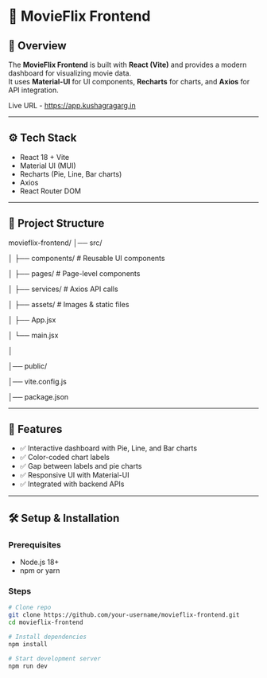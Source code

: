 # 🎥 MovieFlix Frontend

## 🚀 Overview
The **MovieFlix Frontend** is built with **React (Vite)** and provides a modern dashboard for visualizing movie data.  
It uses **Material-UI** for UI components, **Recharts** for charts, and **Axios** for API integration.

Live URL - https://app.kushagragarg.in

---

## ⚙️ Tech Stack
- React 18 + Vite
- Material UI (MUI)
- Recharts (Pie, Line, Bar charts)
- Axios
- React Router DOM

---

## 📂 Project Structure
movieflix-frontend/
│── src/

│ ├── components/ # Reusable UI components

│ ├── pages/ # Page-level components

│ ├── services/ # Axios API calls

│ ├── assets/ # Images & static files

│ ├── App.jsx

│ └── main.jsx

│

│── public/

│── vite.config.js

│── package.json



---

## 🔑 Features
- ✅ Interactive dashboard with Pie, Line, and Bar charts  
- ✅ Color-coded chart labels  
- ✅ Gap between labels and pie charts  
- ✅ Responsive UI with Material-UI  
- ✅ Integrated with backend APIs  

---

## 🛠️ Setup & Installation
### Prerequisites
- Node.js 18+
- npm or yarn

### Steps
```bash
# Clone repo
git clone https://github.com/your-username/movieflix-frontend.git
cd movieflix-frontend

# Install dependencies
npm install

# Start development server
npm run dev
